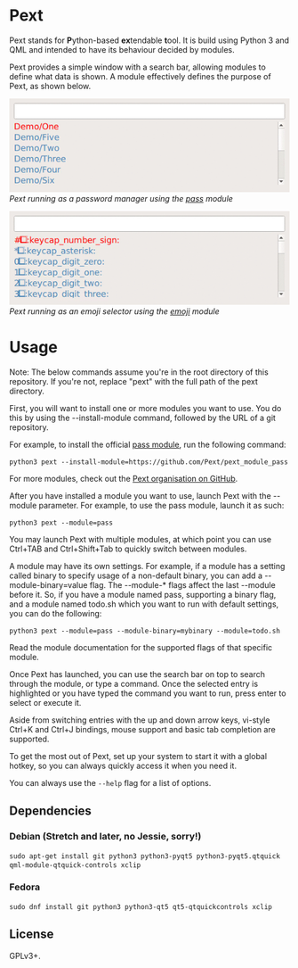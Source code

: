 # Pext
Pext stands for **P**ython-based **ex**tendable **t**ool. It is build using
Python 3 and QML and intended to have its behaviour decided by modules.

Pext provides a simple window with a search bar, allowing modules to define
what data is shown. A module effectively defines the purpose of Pext, as shown
below.

![Pext with the pass module](screencast_pass.gif)  
*Pext running as a password manager using the
[pass](https://github.com/Pext/pext_module_pass) module*

![Pext with the emoji module](screencast_emoji.gif)  
*Pext running as an emoji selector using the
[emoji](https://github.com/Pext/pext_module_emoji) module*

# Usage
Note: The below commands assume you're in the root directory of this
repository. If you're not, replace "pext" with the full path of the pext
directory.

First, you will want to install one or more modules you want to use. You do
this by using the --install-module command, followed by the URL of a git
repository.

For example, to install the official
[pass module](https://github.com/Pext/pext_module_pass), run the following
command:

    python3 pext --install-module=https://github.com/Pext/pext_module_pass

For more modules, check out the
[Pext organisation on GitHub](https://github.com/Pext).

After you have installed a module you want to use, launch Pext with the
--module parameter. For example, to use the pass module, launch it as such:

    python3 pext --module=pass

You may launch Pext with multiple modules, at which point you can use Ctrl+TAB
and Ctrl+Shift+Tab to quickly switch between modules.

A module may have its own settings. For example, if a module has a setting
called binary to specify usage of a non-default binary, you can add a
--module-binary=value flag. The --module-* flags affect the last --module
before it. So, if you have a module named pass, supporting a binary flag, and
a module named todo.sh which you want to run with default settings, you can do
the following:

    python3 pext --module=pass --module-binary=mybinary --module=todo.sh

Read the module documentation for the supported flags of that specific module.

Once Pext has launched, you can use the search bar on top to search through the
module, or type a command. Once the selected entry is highlighted or you have
typed the command you want to run, press enter to select or execute it.

Aside from switching entries with the up and down arrow keys, vi-style Ctrl+K
and Ctrl+J bindings, mouse support and basic tab completion are supported.

To get the most out of Pext, set up your system to start it with a global
hotkey, so you can always quickly access it when you need it.

You can always use the `--help` flag for a list of options.

## Dependencies
### Debian (Stretch and later, no Jessie, sorry!)

    sudo apt-get install git python3 python3-pyqt5 python3-pyqt5.qtquick qml-module-qtquick-controls xclip

### Fedora

    sudo dnf install git python3 python3-qt5 qt5-qtquickcontrols xclip

## License
GPLv3+.
